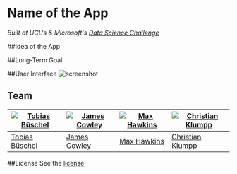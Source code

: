 # Name of the App
_Built at UCL's & Microsoft's [Data Science Challenge](http://www.ucl.dsschack.com/)_

##Idea of the App

##Long-Term Goal

##User Interface
![screenshot](https://github.com/tobiasbueschel/prolix/blob/master/screenshot.png)

## Team

[![Tobias Büschel](https://avatars1.githubusercontent.com/u/13087421?v=3&s=460)](https://github.com/tobiasbueschel) | [![James Cowley](https://avatars1.githubusercontent.com/u/8167861?v=3&s=460)](https://github.com/JamesCowley) | [![Max Hawkins](https://avatars0.githubusercontent.com/u/16978581?v=3&s=460)](https://github.com/mlh53) | [![Christian Klumpp](https://avatars2.githubusercontent.com/u/9082169?v=3&s=460)](https://github.com/chris1cartman)
---|---|---|---
[Tobias Büschel](https://github.com/tobiasbueschel) | [James Cowley](https://github.com/JamesCowley) | [Max Hawkins](https://github.com/mlh53) | [Christian Klumpp](https://github.com/chris1cartman)


##License
See the [license](https://github.com/tobiasbueschel/prolix/blob/master/LICENSE)


